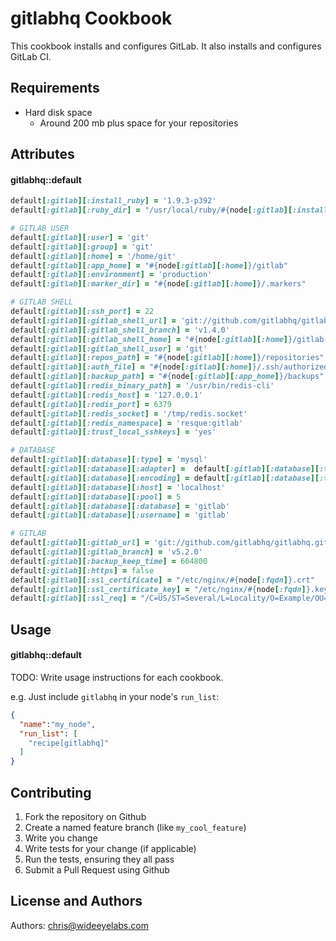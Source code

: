 gitlabhq Cookbook
=================
This cookbook installs and configures GitLab. It also installs and
configures GitLab CI.


Requirements
------------
- Hard disk space
  - Around 200 mb plus space for your repositories

Attributes
----------
#### gitlabhq::default

```ruby
default[:gitlab][:install_ruby] = '1.9.3-p392'
default[:gitlab][:ruby_dir] = "/usr/local/ruby/#{node[:gitlab][:install_ruby]}/bin"

# GITLAB USER
default[:gitlab][:user] = 'git'
default[:gitlab][:group] = 'git'
default[:gitlab][:home] = '/home/git'
default[:gitlab][:app_home] = "#{node[:gitlab][:home]}/gitlab"
default[:gitlab][:environment] = 'production'
default[:gitlab][:marker_dir] = "#{node[:gitlab][:home]}/.markers"

# GITLAB SHELL
default[:gitlab][:ssh_port] = 22
default[:gitlab][:gitlab_shell_url] = 'git://github.com/gitlabhq/gitlab-shell.git'
default[:gitlab][:gitlab_shell_branch] = 'v1.4.0'
default[:gitlab][:gitlab_shell_home] = "#{node[:gitlab][:home]}/gitlab-shell"
default[:gitlab][:gitlab_shell_user] = 'git'
default[:gitlab][:repos_path] = "#{node[:gitlab][:home]}/repositories"
default[:gitlab][:auth_file] = "#{node[:gitlab][:home]}/.ssh/authorized_keys"
default[:gitlab][:backup_path] = "#{node[:gitlab][:app_home]}/backups"
default[:gitlab][:redis_binary_path] = '/usr/bin/redis-cli'
default[:gitlab][:redis_host] = '127.0.0.1'
default[:gitlab][:redis_port] = 6379
default[:gitlab][:redis_socket] = '/tmp/redis.socket'
default[:gitlab][:redis_namespace] = 'resque:gitlab'
default[:gitlab][:trust_local_sshkeys] = 'yes'

# DATABASE
default[:gitlab][:database][:type] = 'mysql'
default[:gitlab][:database][:adapter] =  default[:gitlab][:database][:type] == 'mysql' ? 'mysql2' : 'postgresql'
default[:gitlab][:database][:encoding] = default[:gitlab][:database][:type] == 'mysql' ? 'utf8' : 'unicode'
default[:gitlab][:database][:host] = 'localhost'
default[:gitlab][:database][:pool] = 5
default[:gitlab][:database][:database] = 'gitlab'
default[:gitlab][:database][:username] = 'gitlab'

# GITLAB
default[:gitlab][:gitlab_url] = 'git://github.com/gitlabhq/gitlabhq.git'
default[:gitlab][:gitlab_branch] = 'v5.2.0'
default[:gitlab][:backup_keep_time] = 604800
default[:gitlab][:https] = false
default[:gitlab][:ssl_certificate] = "/etc/nginx/#{node[:fqdn]}.crt"
default[:gitlab][:ssl_certificate_key] = "/etc/nginx/#{node[:fqdn]}.key"
default[:gitlab][:ssl_req] = "/C=US/ST=Several/L=Locality/O=Example/OU=Operations/CN=#{node[:fqdn]}/emailAddress=root@localhost"
```

Usage
-----
#### gitlabhq::default
TODO: Write usage instructions for each cookbook.

e.g.
Just include `gitlabhq` in your node's `run_list`:

```json
{
  "name":"my_node",
  "run_list": [
    "recipe[gitlabhq]"
  ]
}
```

Contributing
------------
1. Fork the repository on Github
2. Create a named feature branch (like `my_cool_feature`)
3. Write you change
4. Write tests for your change (if applicable)
5. Run the tests, ensuring they all pass
6. Submit a Pull Request using Github

License and Authors
-------------------
Authors: chris@wideeyelabs.com
